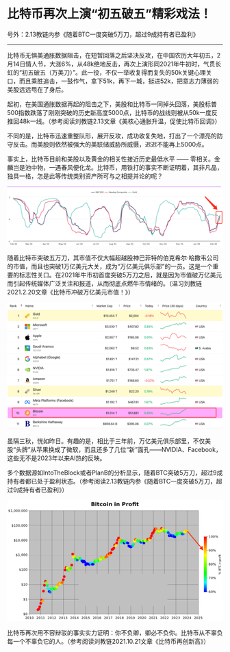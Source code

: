 # 比特币再次上演“初五破五”精彩戏法！

号外：2.13教链内参《随着BTC一度突破5万刀，超过9成持有者已盈利》

* * *

比特币无惧美通胀数据阻击，在短暂回落之后坚决反攻，在中国农历大年初五，2月14日情人节，大涨6%，从48k绝地反击，再次上演形同2021年牛初时，气贯长虹的“初五破五（万美刀）”。此一役，不仅一举收复得而复失的50k关键心理关口，而且乘胜追击，一鼓作气，拿下51k，再下一城，挺进52k，把意志力薄弱的美股远远甩在了身后。

起初，在美国通胀数据再起的阻击之下，美股和比特币一同掉头回落，美股标普500指数跌落了刚刚突破的历史新高度5000点，比特币的战线则被从50k一度反推回48k一线。（参考阅读刘教链2.13文章《美核心通胀升温，促使比特币回调》）

不同的是，比特币迅速重整队形，展开反攻，成功收复失地，打出了一个漂亮的防守反击。而美股则依然被强大的美联储威胁所威慑，迟迟不能再上5000点。

事实上，比特币目前和美股以及黄金的相关性接近历史最低水平 —— 零相关。金麟岂是池中物，一遇春风便化龙。比特币，用铁打的事实不断证明着，其非凡品，独具一格，怎是此等传统类别资产所可与之相提并论的呢？

![](2024-02-14-A01.png)

随着比特币突破五万刀，其市值不仅大幅超越股神巴菲特的伯克希尔·哈撒韦公司的市值，而且也突破1万亿美元大关，成为“万亿美元俱乐部”的一员。这是一个重要的标志性关口。在2021年牛市初首度突破5万刀之后，就是因为市值破万亿美元而引起传统媒体广泛关注和报道，从而彻底点燃牛市情绪的。（温习刘教链2021.2.20文章《比特币冲破万亿美元市值！》）

![](2024-02-14-A02.png)

虽隔三秋，恍如昨日。有趣的是，相比于三年前，万亿美元俱乐部里，不仅美股“头牌”从苹果换成了微软，而且还多了几位“新”面孔——NVIDIA、Facebook，这些无不是2023年以来AI热的反映。

多个数据源如IntoTheBlock或者PlanB的分析显示，随着BTC突破5万刀，超过9成持有者都已处于盈利状态。（参考阅读2.13教链内参《随着BTC一度突破5万刀，超过9成持有者已盈利》）

![](2024-02-14-A03.png)

比特币再次用不容辩驳的事实实力证明：你不负卿，卿必不负你。比特币从不辜负每一个不辜负它的人。（参考阅读刘教链2021.10.21文章《比特币再创新高》）

